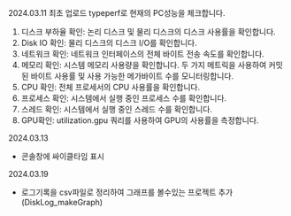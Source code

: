 2024.03.11 최초 업로드
typeperf로 현재의 PC성능을 체크합니다.
1. 디스크 부하율 확인: 논리 디스크 및 물리 디스크의 디스크 사용률을 확인합니다.
2. Disk IO 확인: 물리 디스크의 디스크 I/O를 확인합니다.
3. 네트워크 확인: 네트워크 인터페이스의 전체 바이트 전송 속도를 확인합니다.
4. 메모리 확인: 시스템 메모리 사용량을 확인합니다. 두 가지 메트릭을 사용하여 커밋된 바이트 사용률 및 사용 가능한 메가바이트 수를 모니터링합니다.
5. CPU 확인: 전체 프로세서의 CPU 사용률을 확인합니다.
6. 프로세스 확인: 시스템에서 실행 중인 프로세스 수를 확인합니다.
7. 스레드 확인: 시스템에서 실행 중인 스레드 수를 확인합니다.
8. GPU확인: utilization.gpu 쿼리를 사용하여 GPU의 사용률을 측정합니다.

2024.03.13
- 콘솔창에 싸이클타임 표시

2024.03.19
- 로그기록을 csv파일로 정리하여 그래프를 볼수있는 프로젝트 추가(DiskLog_makeGraph)